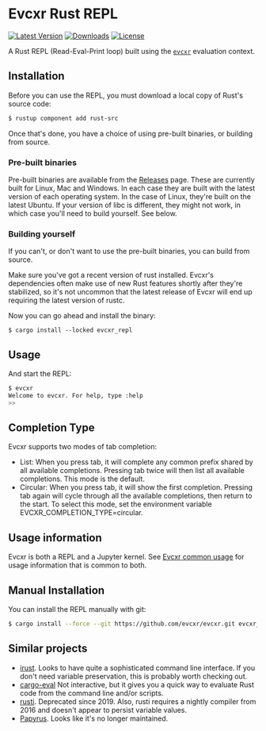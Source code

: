 # Evcxr Rust REPL

[![Latest Version](https://img.shields.io/crates/v/evcxr_repl.svg)](https://crates.io/crates/evcxr_repl)
[![Downloads](https://img.shields.io/crates/d/evcxr_repl)](https://crates.io/crates/evcxr_repl)
[![License](https://img.shields.io/crates/l/evcxr_repl)](https://crates.io/crates/evcxr_repl)

A Rust REPL (Read-Eval-Print loop) built using the [`evcxr`](https://github.com/evcxr/evcxr/blob/main/evcxr/README.md) evaluation context.

## Installation

Before you can use the REPL, you must download a local copy of Rust's source
code:
```sh
$ rustup component add rust-src
```

Once that's done, you have a choice of using pre-built binaries, or building
from source.

### Pre-built binaries

Pre-built binaries are available from the
[Releases](https://github.com/evcxr/evcxr/releases) page. These are currently
built for Linux, Mac and Windows. In each case they are built with the latest
version of each operating system. In the case of Linux, they're built on the
latest Ubuntu. If your version of libc is different, they might not work, in
which case you'll need to build yourself. See below.

### Building yourself

If you can't, or don't want to use the pre-built binaries, you can build from
source.

Make sure you've got a recent version of rust installed. Evcxr's dependencies
often make use of new Rust features shortly after they're stabilized, so it's
not uncommon that the latest release of Evcxr will end up requiring the latest
version of rustc.

Now you can go ahead and install the binary:
```
$ cargo install --locked evcxr_repl
```

## Usage

And start the REPL:
```sh
$ evcxr  
Welcome to evcxr. For help, type :help
>> 
```

## Completion Type

Evcxr supports two modes of tab completion:

* List: When you press tab, it will complete any common prefix shared by all
  available completions. Pressing tab twice will then list all available
  completions. This mode is the default.
* Circular: When you press tab, it will show the first completion. Pressing tab
  again will cycle through all the available completions, then return to the
  start. To select this mode, set the environment variable
  EVCXR_COMPLETION_TYPE=circular.

## Usage information

Evcxr is both a REPL and a Jupyter kernel. See [Evcxr common
usage](https://github.com/evcxr/evcxr/blob/main/COMMON.md) for usage information that is
common to both.

## Manual Installation

You can install the REPL manually with git:

```sh
$ cargo install --force --git https://github.com/evcxr/evcxr.git evcxr_repl
```

## Similar projects

* [irust](https://crates.io/crates/irust). Looks to have quite a sophisticated command line interface. If you don't need variable preservation, this is probably worth checking out.
* [cargo-eval](https://github.com/reitermarkus/cargo-eval) Not interactive, but it gives you a quick way to evaluate Rust code from the command line and/or scripts.
* [rusti](https://github.com/murarth/rusti). Deprecated since 2019. Also, rusti requires a nightly compiler from 2016 and doesn't appear to persist variable values.
* [Papyrus](https://github.com/kurtlawrence/papyrus). Looks like it's no longer maintained.
